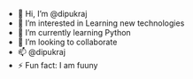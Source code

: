 - 👋 Hi, I’m @dipukraj
- 👀 I’m interested in Learning new technologies
- 🌱 I’m currently learning Python
- 💞️ I’m looking to collaborate 
- 📫 @dipukraj
- ⚡ Fun fact: I am fuuny

<!---
dipukraj/dipukraj is a ✨ special ✨ repository because its `README.md` (this file) appears on your GitHub profile.
You can click the Preview link to take a look at your changes.
--->
